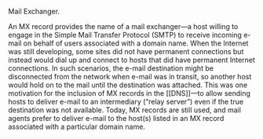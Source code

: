 Mail Exchanger.

An MX record provides the name of a mail exchanger—a host willing to engage in the Simple Mail Transfer Protocol (SMTP) to receive incoming e-mail on behalf of users associated with a domain name. When the Internet was still developing, some sites did not have permanent connections but instead would dial up and connect to hosts that did have permanent Internet connections. In such scenarios, the e-mail destination might be disconnected from the network when e-mail was in transit, so another host would hold on to the mail until the destination was attached. This was one motivation for the inclusion of MX records in the [[DNS]]—to allow sending hosts to deliver e-mail to an intermediary (“relay server”) even if the true destination was not available. Today, MX records are still used, and mail agents prefer to deliver e-mail to the host(s) listed in an MX record associated with a particular domain name.